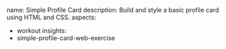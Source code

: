 name: Simple Profile Card
description: Build and style a basic profile card using HTML and CSS.
aspects:
  - workout
insights:
  - simple-profile-card-web-exercise

